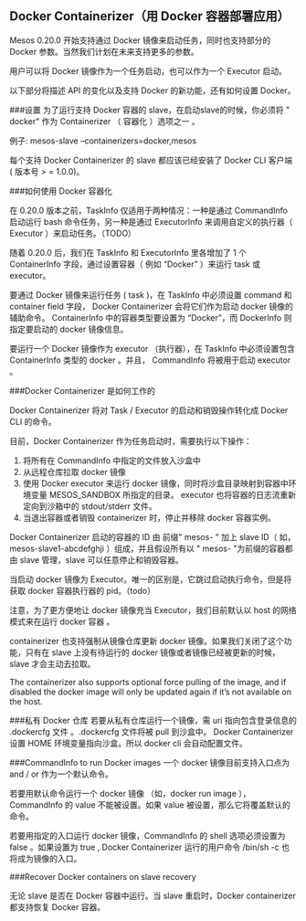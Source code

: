 ## Docker Containerizer（用 Docker 容器部署应用）

Mesos 0.20.0 开始支持通过 Docker 镜像来启动任务，同时也支持部分的 Docker 参数。当然我们计划在未来支持更多的参数。

用户可以将 Docker 镜像作为一个任务启动，也可以作为一个 Executor 启动。

以下部分将描述 API 的变化以及支持 Docker 的新功能，还有如何设置 Docker。

###设置
为了运行支持 Docker 容器的 slave，在启动slave的时候，你必须将 " docker" 作为 Containerizer （ 容器化 ）选项之一 。

例子: mesos-slave –containerizers=docker,mesos


每个支持 Docker Containerizer 的 slave 都应该已经安装了 Docker CLI 客户端 ( 版本号 > = 1.0.0)。


###如何使用 Docker 容器化 

在 0.20.0 版本之前，TaskInfo 仅适用于两种情况：一种是通过 CommandInfo 启动运行 bash 命令任务，另一种是通过 ExecutorInfo 来调用自定义的执行器（ Executor ）来启动任务。（TODO）

随着 0.20.0 后，我们在 TaskInfo 和 ExecutorInfo 里各增加了 1 个 ContainerInfo 字段，通过设置容器（ 例如 “Docker” ）来运行 task 或 executor。

要通过 Docker 镜像来运行任务 ( task )，在 TaskInfo 中必须设置 command 和 container field 字段， Docker Containerizer 会将它们作为启动 docker 镜像的辅助命令。 ContainerInfo 中的容器类型要设置为 “Docker”，而 DockerInfo 则指定要启动的 docker 镜像信息。

要运行一个 Docker 镜像作为 executor （执行器），在 TaskInfo 中必须设置包含 ContainerInfo  类型的 docker 。并且， CommandInfo  将被用于启动 executor 。

###Docker Containerizer 是如何工作的

Docker Containerizer 将对 Task / Executor 的启动和销毁操作转化成 Docker CLI 的命令。

目前，Docker Containerizer 作为任务启动时，需要执行以下操作：

1. 将所有在 CommandInfo 中指定的文件放入沙盒中
2. 从远程仓库拉取 docker 镜像
3. 使用  Docker executor 来运行 docker 镜像，同时将沙盒目录映射到容器中环境变量 MESOS_SANDBOX 所指定的目录。 executor 也将容器的日志流重新定向到沙箱中的 stdout/stderr 文件。
4. 当退出容器或者销毁 containerizer 时，停止并移除 docker 容器实例。

 Docker Containerizer 启动的容器的 ID 由 前缀" mesos- " 加上 slave ID（ 如，mesos-slave1-abcdefghji ）组成，并且假设所有以 " mesos- "为前缀的容器都由 slave 管理，slave 可以任意停止和销毁容器。

当启动 docker 镜像为 Executor。唯一的区别是，它跳过启动执行命令，但是将获取 docker 容器执行器的 pid。（todo）

注意，为了更方便地让 docker 镜像充当 Executor，我们目前默认以 host 的网络模式来在运行 docker 容器 。

containerizer 也支持强制从镜像仓库更新 docker 镜像。如果我们关闭了这个功能，只有在 slave 上没有待运行的 docker 镜像或者镜像已经被更新的时候， slave 才会主动去拉取。

The containerizer also supports optional force pulling of the image, and if disabled the docker image will only be updated again if it’s not available on the host.

###私有 Docker 仓库
若要从私有仓库运行一个镜像，需 uri 指向包含登录信息的  .dockercfg 文件  。.dockercfg 文件将被 pull 到沙盒中。  Docker Containerizer 设置 HOME 环境变量指向沙盒。所以  docker cli 会自动配置文件。

###CommandInfo to run Docker images
一个 docker 镜像目前支持入口点为 and / or 作为一个默认命令。

若要用默认命令运行一个 docker 镜像 （如，docker run image ）， CommandInfo 的 value  不能被设置。如果 value 被设置，那么它将覆盖默认的命令。

若要用指定的入口运行 docker 镜像，CommandInfo 的 shell 选项必须设置为 false 。如果设置为 true , Docker Containerizer 运行的用户命令  /bin/sh -c 也将成为镜像的入口。

###Recover Docker containers on slave recovery

无论 slave 是否在 Docker 容器中运行。当 slave 重启时，Docker containerizer 都支持恢复 Docker 容器。
